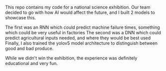 This repo contains my code for a national science exhibition. Our team decided to go with how AI would affect the future, and I built 2 models to showcase this.

The first was an RNN which could predict machine failure times, something which could be very useful in factories
The second was a DNN which could predict agricultural inputs needed, and where they would be best used
Finally, I also trained the yolov5 model architecture to distinguish between good and bad produce.

While we didn't win the exhibition, the experience was definitely educational and very fun.
